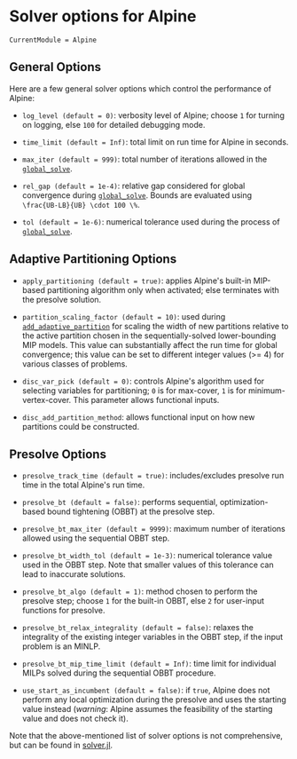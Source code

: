 # Solver options for Alpine

```@meta
CurrentModule = Alpine
```

## General Options

Here are a few general solver options which control the performance of Alpine:

* `log_level (default = 0)`: verbosity level of Alpine; choose `1` for turning on logging, else `100` for detailed debugging mode.

* `time_limit (default = Inf)`: total limit on run time for Alpine in seconds.

* `max_iter (default = 999)`: total number of iterations allowed in the [`global_solve`](@ref).

* `rel_gap (default = 1e-4)`: relative gap considered for global convergence during [`global_solve`](@ref). Bounds are evaluated using ``\frac{UB-LB}{UB} \cdot 100 \%``.

* `tol (default = 1e-6)`: numerical tolerance used during the process of [`global_solve`](@ref).

## Adaptive Partitioning Options
* `apply_partitioning (default = true)`: applies Alpine's built-in MIP-based partitioning algorithm only when activated; else terminates with the presolve solution.

* `partition_scaling_factor (default = 10)`: used during [`add_adaptive_partition`](@ref) for scaling the width of new partitions relative to the active partition chosen in the sequentially-solved lower-bounding MIP models. This value can substantially affect the run time for global convergence; this value can be set to different integer values (>= 4) for various classes of problems.

* `disc_var_pick (default = 0)`: controls Alpine's algorithm used for selecting variables for partitioning; `0` is for max-cover, `1` is for minimum-vertex-cover. This parameter allows functional inputs.

* `disc_add_partition_method`: allows functional input on how new partitions could be constructed.

## Presolve Options

* `presolve_track_time (default = true)`: includes/excludes presolve run time in the total Alpine's run time.

* `presolve_bt (default = false)`: performs sequential, optimization-based bound tightening (OBBT) at the presolve step.

* `presolve_bt_max_iter (default = 9999)`: maximum number of iterations allowed using the sequential OBBT step.

* `presolve_bt_width_tol (default = 1e-3)`: numerical tolerance value used in the OBBT step. Note that smaller values of this tolerance can lead to inaccurate solutions.

* `presolve_bt_algo (default = 1)`: method chosen to perform the presolve step; choose `1` for the built-in OBBT, else `2` for user-input functions for presolve.

* `presolve_bt_relax_integrality (default = false)`: relaxes the integrality of the existing integer variables in the OBBT step, if the input problem is an MINLP.

* `presolve_bt_mip_time_limit (default = Inf)`: time limit for individual MILPs solved during the sequential OBBT procedure.

* `use_start_as_incumbent (default = false)`: if `true`, Alpine does not perform any local optimization during the presolve and uses the starting value instead (*warning*: Alpine assumes the feasibility of the starting value and does not check it).

Note that the above-mentioned list of solver options is not comprehensive, but can be found in [solver.jl](https://github.com/lanl-ansi/Alpine.jl/blob/master/src/solver.jl).
